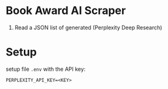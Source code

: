 # Book Award AI Scraper

1. Read a JSON list of generated (Perplexity Deep Research) 

# Setup

setup file `.env` with the API key:

`
PERPLEXITY_API_KEY=<KEY>
`
